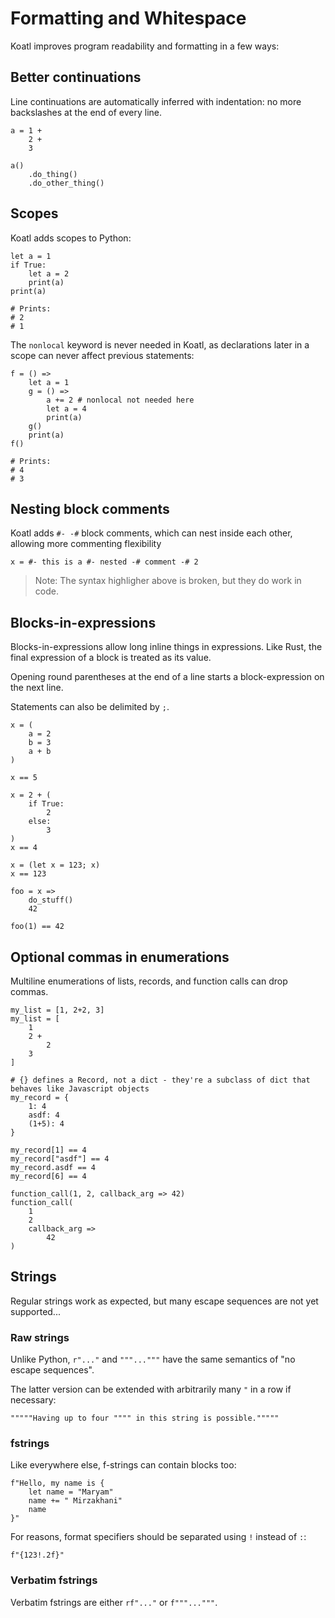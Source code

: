 # Formatting and Whitespace

Koatl improves program readability and formatting in a few ways:

## Better continuations

Line continuations are automatically inferred with indentation: no more backslashes at the end of every line.

```koatl
a = 1 +
    2 +
    3

a()
    .do_thing()
    .do_other_thing()
```

## Scopes

Koatl adds scopes to Python:

```koatl
let a = 1
if True:
    let a = 2
    print(a)
print(a)

# Prints:
# 2
# 1
```

The `nonlocal` keyword is never needed in Koatl, as declarations later in a scope can never affect previous statements:

```koatl
f = () =>
    let a = 1
    g = () =>
        a += 2 # nonlocal not needed here
        let a = 4
        print(a)
    g()
    print(a)
f()

# Prints:
# 4
# 3
```

## Nesting block comments

Koatl adds `#- -#` block comments, which can nest inside each other, allowing more commenting flexibility

```koatl
x = #- this is a #- nested -# comment -# 2
```

> Note: The syntax highligher above is broken, but they do work in code.

## Blocks-in-expressions

Blocks-in-expressions allow long inline things in expressions.
Like Rust, the final expression of a block is treated as its value.

Opening round parentheses at the end of a line starts a block-expression on the next line.

Statements can also be delimited by `;`.

```koatl
x = (
    a = 2
    b = 3
    a + b
)

x == 5
```

```koatl
x = 2 + (
    if True:
        2
    else:
        3
)
x == 4
```

```koatl
x = (let x = 123; x)
x == 123
```

```koatl
foo = x =>
    do_stuff()
    42

foo(1) == 42
```

## Optional commas in enumerations

Multiline enumerations of lists, records, and function calls can drop commas.

```koatl
my_list = [1, 2+2, 3]
my_list = [
    1
    2 +
        2
    3
]

# {} defines a Record, not a dict - they're a subclass of dict that behaves like Javascript objects
my_record = {
    1: 4
    asdf: 4
    (1+5): 4
}

my_record[1] == 4
my_record["asdf"] == 4
my_record.asdf == 4
my_record[6] == 4

function_call(1, 2, callback_arg => 42)
function_call(
    1
    2
    callback_arg =>
        42
)
```

## Strings

Regular strings work as expected, but many escape sequences are not yet supported...

### Raw strings

Unlike Python, `r"..."` and `"""..."""` have the same semantics of "no escape sequences".

The latter version can be extended with arbitrarily many `"` in a row if necessary:

```koatl
"""""Having up to four """" in this string is possible."""""
```

### fstrings

Like everywhere else, f-strings can contain blocks too:

```koatl
f"Hello, my name is {
    let name = "Maryam"
    name += " Mirzakhani"
    name
}"
```

For reasons, format specifiers should be separated using `!` instead of `:`:

```koatl
f"{123!.2f}"
```

### Verbatim fstrings

Verbatim fstrings are either `rf"..."` or `f"""..."""`.
